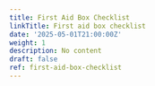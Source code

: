 ```yaml
---
title: First Aid Box Checklist
linkTitle: First aid box checklist
date: '2025-05-01T21:00:00Z'
weight: 1
description: No content
draft: false
ref: first-aid-box-checklist
---
```


